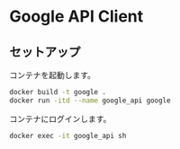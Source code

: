 # Google API Client

## セットアップ

コンテナを起動します。

```bash
docker build -t google .
docker run -itd --name google_api google
```

コンテナにログインします。

```bash
docker exec -it google_api sh
```

